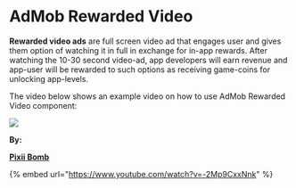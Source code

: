 # AdMob Rewarded Video

**Rewarded video ads** are full screen video ad that engages user and gives them option of watching it in full in exchange for in-app rewards. After watching the 10-30 second video-ad, app developers will earn revenue and app-user will be rewarded to such options as receiving game-coins for unlocking app-levels.

The video below shows an example video on how to use AdMob Rewarded Video component:

![](https://i1.wp.com/AppyBuilder.com/img/pixiibomb3.png)

**By:** 

[**Pixii Bomb**](http://community.appybuilder.com/t/admob-component-monetize-your-app-using-an-admob-banner-make-money/1313)

{% embed url="https://www.youtube.com/watch?v=-2Mp9CxxNnk" %}

